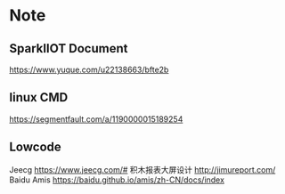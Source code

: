 # Note

## SparkIIOT Document
https://www.yuque.com/u22138663/bfte2b

## linux CMD
https://segmentfault.com/a/1190000015189254

## Lowcode
Jeecg
https://www.jeecg.com/#
积木报表大屏设计
http://jimureport.com/
Baidu Amis
https://baidu.github.io/amis/zh-CN/docs/index
